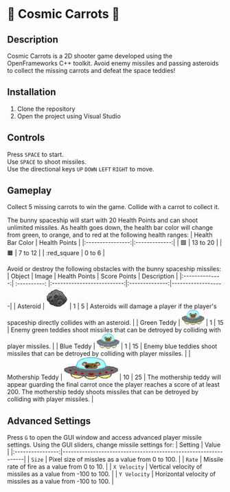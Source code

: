 # :rocket: Cosmic Carrots :carrot: 

## Description
Cosmic Carrots is a 2D shooter game developed using the OpenFrameworks C++ toolkit. Avoid enemy missiles and passing asteroids to collect the missing carrots and defeat the space teddies!

## Installation
1. Clone the repository
2. Open the project using Visual Studio

## Controls
Press `SPACE` to start.  
Use `SPACE` to shoot missiles.  
Use the directional keys `UP` `DOWN` `LEFT` `RIGHT` to move.

## Gameplay
Collect 5 missing carrots to win the game. Collide with a carrot to collect it.  

The bunny spaceship will start with 20 Health Points and can shoot unlimited missiles. As health goes down, the health bar color will change from green, to orange, and to red at the following health ranges:
| Health Bar Color | Health Points |
|:----------------:|:-------------:|
| :green_square:   | 13 to 20      |
| :orange_square:  | 7 to 12       |
| :red_square      | 0 to 6        |


Avoid or destroy the following obstacles with the bunny spaceship missiles:
| Object | Image | Health Points | Score Points | Description |
|:--------------:| :----------: |:--------------------------:|:--------------:|-------------------|
| Asteroid | <img src="https://github.com/vsupapo/CosmicCarrots/blob/master/data/images/asteroid.png?raw=true" width="50" height="50"> | 1 | 5 | Asteroids will damage a player if the player's spaceship directly collides with an asteroid. |
| Green Teddy | <img src="https://github.com/vsupapo/CosmicCarrots/blob/master/data/images/enemyUFOGreen.png?raw=true" width="52" height="35"> | 1 | 15 | Enemy green teddies shoot missiles that can be detroyed by colliding with player missiles. |
| Blue Teddy | <img src="https://github.com/vsupapo/CosmicCarrots/blob/master/data/images/enemyUFOBlue.png?raw=true" width="52" height="35"> | 1 | 15 | Enemy blue teddies shoot missiles that can be detroyed by colliding with player missiles. |
| Mothership Teddy | <img src="https://github.com/vsupapo/CosmicCarrots/blob/master/data/images/mothership.png?raw=true" width="125" height="52"> | 10 | 25 | The mothership teddy will appear guarding the final carrot once the player reaches a score of at least 200. The mothership teddy shoots missiles that can be detroyed by colliding with player missiles. |


## Advanced Settings
Press `G` to open the GUI window and access advanced player missile settings. Using the GUI sliders, change missile settings for:
| Setting          | Value                                                          |
|:----------------:|----------------------------------------------------------------|
| `Size`           | Pixel size of missles as a value from 0 to 100.                |
| `Rate`           | Missile rate of fire as a value from 0 to 10.                  |
| `X Velocity`     | Vertical velocity of missiles as a value from -100 to 100.     |
| `Y Velocity`     | Horizontal velocity of missiles as a value from -100 to 100.   |
